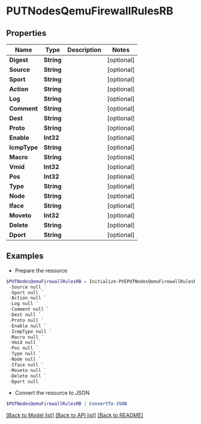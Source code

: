 # PUTNodesQemuFirewallRulesRB
## Properties

Name | Type | Description | Notes
------------ | ------------- | ------------- | -------------
**Digest** | **String** |  | [optional] 
**Source** | **String** |  | [optional] 
**Sport** | **String** |  | [optional] 
**Action** | **String** |  | [optional] 
**Log** | **String** |  | [optional] 
**Comment** | **String** |  | [optional] 
**Dest** | **String** |  | [optional] 
**Proto** | **String** |  | [optional] 
**Enable** | **Int32** |  | [optional] 
**IcmpType** | **String** |  | [optional] 
**Macro** | **String** |  | [optional] 
**Vmid** | **Int32** |  | [optional] 
**Pos** | **Int32** |  | [optional] 
**Type** | **String** |  | [optional] 
**Node** | **String** |  | [optional] 
**Iface** | **String** |  | [optional] 
**Moveto** | **Int32** |  | [optional] 
**Delete** | **String** |  | [optional] 
**Dport** | **String** |  | [optional] 

## Examples

- Prepare the resource
```powershell
$PUTNodesQemuFirewallRulesRB = Initialize-PVEPUTNodesQemuFirewallRulesRB  -Digest null `
 -Source null `
 -Sport null `
 -Action null `
 -Log null `
 -Comment null `
 -Dest null `
 -Proto null `
 -Enable null `
 -IcmpType null `
 -Macro null `
 -Vmid null `
 -Pos null `
 -Type null `
 -Node null `
 -Iface null `
 -Moveto null `
 -Delete null `
 -Dport null
```

- Convert the resource to JSON
```powershell
$PUTNodesQemuFirewallRulesRB | ConvertTo-JSON
```

[[Back to Model list]](../README.md#documentation-for-models) [[Back to API list]](../README.md#documentation-for-api-endpoints) [[Back to README]](../README.md)

